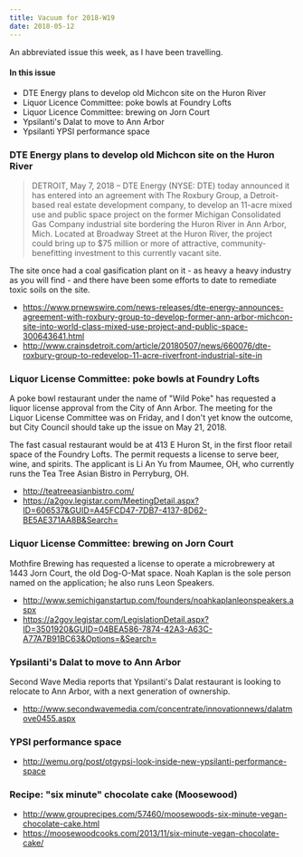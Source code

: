 ```yaml
---
title: Vacuum for 2018-W19
date: 2018-05-12
---
```


An abbreviated issue this week, as I have been 
travelling.

#### In this issue

* DTE Energy plans to develop old Michcon site on the Huron River
* Liquor Licence Committee: poke bowls at Foundry Lofts
* Liquor Licence Committee: brewing on Jorn Court
* Ypsilanti's Dalat to move to Ann Arbor
* Ypsilanti YPSI performance space

### DTE Energy plans to develop old Michcon site on the Huron River

> DETROIT, May 7, 2018 – DTE Energy (NYSE: DTE) today announced it
has entered into an agreement with The Roxbury Group, a Detroit-based
real estate development company, to develop an 11-acre mixed use
and public space project on the former Michigan Consolidated Gas
Company industrial site bordering the Huron River in Ann Arbor,
Mich. Located at Broadway Street at the Huron River, the project
could bring up to $75 million or more of attractive, community-benefitting
investment to this currently vacant site.

The site once had a coal gasification plant on it - as
heavy a heavy industry as you will find - and there have
been some efforts to date to remediate toxic soils on the
site.

* https://www.prnewswire.com/news-releases/dte-energy-announces-agreement-with-roxbury-group-to-develop-former-ann-arbor-michcon-site-into-world-class-mixed-use-project-and-public-space-300643641.html
* http://www.crainsdetroit.com/article/20180507/news/660076/dte-roxbury-group-to-redevelop-11-acre-riverfront-industrial-site-in

### Liquor License Committee: poke bowls at Foundry Lofts

A poke bowl restaurant under the name of "Wild Poke" has
requested a liquor license approval from the City of Ann Arbor.
The meeting for the Liquor License Committee was on Friday,
and I don't yet know the outcome, but City Council should
take up the issue on May 21, 2018.

The fast casual restaurant would be at 413 E Huron St, in the
first floor retail space of the Foundry Lofts. The permit requests
a license to serve beer, wine, and spirits. The applicant is
Li An Yu from Maumee, OH, who currently runs the Tea Tree Asian
Bistro in Perryburg, OH. 

* http://teatreeasianbistro.com/
* https://a2gov.legistar.com/MeetingDetail.aspx?ID=606537&GUID=A45FCD47-7DB7-4137-8D62-BE5AE371AA8B&Search=

### Liquor License Committee: brewing on Jorn Court

Mothfire Brewing has requested a license to operate a
microbrewery at 1443 Jorn Court, the old Dog-O-Mat space.
Noah Kaplan is the sole person named on the application;
he also runs Leon Speakers.

* http://www.semichiganstartup.com/founders/noahkaplanleonspeakers.aspx
* https://a2gov.legistar.com/LegislationDetail.aspx?ID=3501920&GUID=04BEA586-7874-42A3-A63C-A77A7B91BC63&Options=&Search=

### Ypsilanti's Dalat to move to Ann Arbor

Second Wave Media reports that Ypsilanti's Dalat restaurant
is looking to relocate to Ann Arbor, with a next generation
of ownership.

* http://www.secondwavemedia.com/concentrate/innovationnews/dalatmove0455.aspx

### YPSI performance space

* http://wemu.org/post/otgypsi-look-inside-new-ypsilanti-performance-space

### Recipe: "six minute" chocolate cake (Moosewood)

* http://www.grouprecipes.com/57460/moosewoods-six-minute-vegan-chocolate-cake.html
* https://moosewoodcooks.com/2013/11/six-minute-vegan-chocolate-cake/
